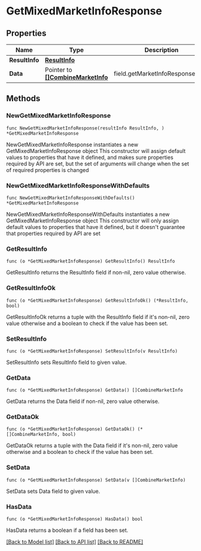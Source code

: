 # GetMixedMarketInfoResponse

## Properties

Name | Type | Description | Notes
------------ | ------------- | ------------- | -------------
**ResultInfo** | [**ResultInfo**](ResultInfo.md) |  | 
**Data** | Pointer to [**[]CombineMarketInfo**](CombineMarketInfo.md) | field.getMarketInfoResponse.data | [optional] 

## Methods

### NewGetMixedMarketInfoResponse

`func NewGetMixedMarketInfoResponse(resultInfo ResultInfo, ) *GetMixedMarketInfoResponse`

NewGetMixedMarketInfoResponse instantiates a new GetMixedMarketInfoResponse object
This constructor will assign default values to properties that have it defined,
and makes sure properties required by API are set, but the set of arguments
will change when the set of required properties is changed

### NewGetMixedMarketInfoResponseWithDefaults

`func NewGetMixedMarketInfoResponseWithDefaults() *GetMixedMarketInfoResponse`

NewGetMixedMarketInfoResponseWithDefaults instantiates a new GetMixedMarketInfoResponse object
This constructor will only assign default values to properties that have it defined,
but it doesn't guarantee that properties required by API are set

### GetResultInfo

`func (o *GetMixedMarketInfoResponse) GetResultInfo() ResultInfo`

GetResultInfo returns the ResultInfo field if non-nil, zero value otherwise.

### GetResultInfoOk

`func (o *GetMixedMarketInfoResponse) GetResultInfoOk() (*ResultInfo, bool)`

GetResultInfoOk returns a tuple with the ResultInfo field if it's non-nil, zero value otherwise
and a boolean to check if the value has been set.

### SetResultInfo

`func (o *GetMixedMarketInfoResponse) SetResultInfo(v ResultInfo)`

SetResultInfo sets ResultInfo field to given value.


### GetData

`func (o *GetMixedMarketInfoResponse) GetData() []CombineMarketInfo`

GetData returns the Data field if non-nil, zero value otherwise.

### GetDataOk

`func (o *GetMixedMarketInfoResponse) GetDataOk() (*[]CombineMarketInfo, bool)`

GetDataOk returns a tuple with the Data field if it's non-nil, zero value otherwise
and a boolean to check if the value has been set.

### SetData

`func (o *GetMixedMarketInfoResponse) SetData(v []CombineMarketInfo)`

SetData sets Data field to given value.

### HasData

`func (o *GetMixedMarketInfoResponse) HasData() bool`

HasData returns a boolean if a field has been set.


[[Back to Model list]](../README.md#documentation-for-models) [[Back to API list]](../README.md#documentation-for-api-endpoints) [[Back to README]](../README.md)


